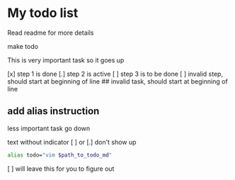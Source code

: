 # My todo list

Read readme for more details

make todo

This is very important task so it goes up

[x] step 1 is done
[.] step 2 is active
[ ] step 3 is to be done
    [ ] invalid step, should start at beginning of line
    ## invalid task, should start at beginning of line

## add alias instruction

less important task go down

text without indicator [ ] or [.] don't show up

```bash
alias todo="vim $path_to_todo_md"
```

[ ] will leave this for you to figure out

